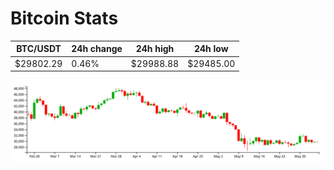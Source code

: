 # Bitcoin Stats

BTC/USDT|24h change|24h high|24h low|
|---|---|---|---|
|$29802.29|0.46%|$29988.88|$29485.00|

<img src="./chart.svg">
